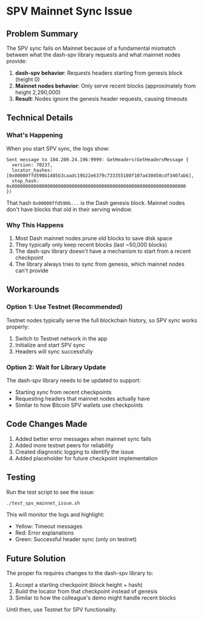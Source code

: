 # SPV Mainnet Sync Issue

## Problem Summary

The SPV sync fails on Mainnet because of a fundamental mismatch between what the dash-spv library requests and what mainnet nodes provide:

1. **dash-spv behavior**: Requests headers starting from genesis block (height 0)
2. **Mainnet nodes behavior**: Only serve recent blocks (approximately from height 2,290,000)
3. **Result**: Nodes ignore the genesis header requests, causing timeouts

## Technical Details

### What's Happening

When you start SPV sync, the logs show:
```
Sent message to 104.200.24.196:9999: GetHeaders(GetHeadersMessage { 
  version: 70237, 
  locator_hashes: [0x00000ffd590b1485b3caadc19b22e6379c733355108f107a430458cdf3407ab6], 
  stop_hash: 0x0000000000000000000000000000000000000000000000000000000000000000 
})
```

That hash `0x00000ffd590b...` is the Dash genesis block. Mainnet nodes don't have blocks that old in their serving window.

### Why This Happens

1. Most Dash mainnet nodes prune old blocks to save disk space
2. They typically only keep recent blocks (last ~50,000 blocks)
3. The dash-spv library doesn't have a mechanism to start from a recent checkpoint
4. The library always tries to sync from genesis, which mainnet nodes can't provide

## Workarounds

### Option 1: Use Testnet (Recommended)

Testnet nodes typically serve the full blockchain history, so SPV sync works properly:

1. Switch to Testnet network in the app
2. Initialize and start SPV sync
3. Headers will sync successfully

### Option 2: Wait for Library Update

The dash-spv library needs to be updated to support:
- Starting sync from recent checkpoints
- Requesting headers that mainnet nodes actually have
- Similar to how Bitcoin SPV wallets use checkpoints

## Code Changes Made

1. Added better error messages when mainnet sync fails
2. Added more testnet peers for reliability
3. Created diagnostic logging to identify the issue
4. Added placeholder for future checkpoint implementation

## Testing

Run the test script to see the issue:
```bash
./test_spv_mainnet_issue.sh
```

This will monitor the logs and highlight:
- Yellow: Timeout messages
- Red: Error explanations
- Green: Successful header sync (only on testnet)

## Future Solution

The proper fix requires changes to the dash-spv library to:

1. Accept a starting checkpoint (block height + hash)
2. Build the locator from that checkpoint instead of genesis
3. Similar to how the colleague's demo might handle recent blocks

Until then, use Testnet for SPV functionality.